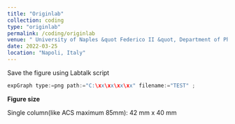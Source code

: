 ```yaml
---
title: "Originlab"
collection: coding
type: "originlab"
permalink: /coding/originlab
venue: " University of Naples &quot Federico II &quot, Department of Physics"
date: 2022-03-25
location: "Napoli, Italy"
---
```


Save the figure using Labtalk script
```C
expGraph type:=png path:="C:\xx\xx\xx\xx" filename:="TEST" ;
```
**Figure size**

Single column(like ACS maximum 85mm):  42 mm x 40 mm
